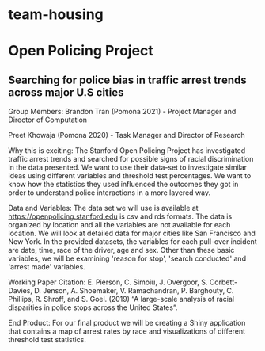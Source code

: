 # team-housing
# Open Policing Project
## Searching for police bias in traffic arrest trends across major U.S cities


Group Members:
Brandon Tran (Pomona 2021) - Project Manager and Director of Computation

Preet Khowaja (Pomona 2020) - Task Manager and Director of Research


Why this is exciting:
The Stanford Open Policing Project has investigated traffic arrest trends and searched for possible signs of racial discrimination in the data presented. We want to use their data-set to investigate similar ideas using different variables and threshold test percentages. We want to know how the statistics they used influenced the outcomes they got in order to understand police interactions in a more layered way.


Data and Variables:
The data set we will use is available at https://openpolicing.stanford.edu is csv and rds formats. The data is organized by location and all the variables are not available for each location. We will look at detailed data for major cities like San Francisco and New York.
In the provided datasets, the variables for each pull-over incident are date, time, race of the driver, age and sex. Other than these basic variables, we will be examining 'reason for stop', 'search conducted' and 'arrest made' variables. 

Working Paper Citation:
E. Pierson, C. Simoiu, J. Overgoor, S. Corbett-Davies, D. Jenson, A. Shoemaker, V. Ramachandran, P. Barghouty, C. Phillips, R. Shroff, and S. Goel. (2019) “A large-scale analysis of racial disparities in police stops across the United States”.


End Product:
For our final product we will be creating a Shiny application that contains a map of arrest rates by race and visualizations of different threshold test statistics. 
